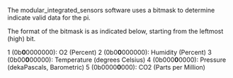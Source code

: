 The modular_integrated_sensors software uses a bitmask to determine indicate valid data for the pi.

The format of the bitmask is as indicated below, starting from the leftmost (high) bit.

1 (0b**0**0000000): O2 (Percent)
2 (0b0**0**000000): Humidity (Percent)
3 (0b00**0**00000): Temperature (degrees Celsius)
4 (0b000**0**0000): Pressure (dekaPascals, Barometric)
5 (0b0000**0**000): CO2 (Parts per Million)
